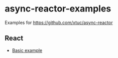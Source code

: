 # async-reactor-examples
Examples for https://github.com/xtuc/async-reactor

## React

- [Basic example](https://github.com/xtuc/async-reactor-examples/tree/master/React-basic)
